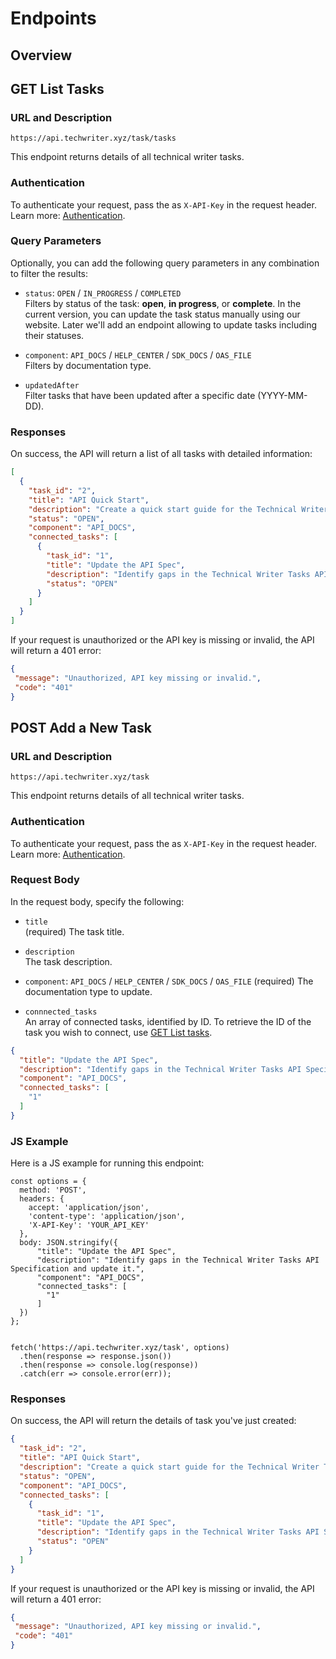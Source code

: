 # Endpoints

## Overview

## GET List Tasks

### URL and Description

```
https://api.techwriter.xyz/task/tasks
```
This endpoint returns details of all technical writer tasks.

### Authentication

To authenticate your request, pass the as `X-API-Key` in the request header. Learn more: [Authentication](03-authentication.md).

### Query Parameters

Optionally, you can add the following query parameters in any combination to filter the results:

- `status`: `OPEN` / `IN_PROGRESS` / `COMPLETED`  
  Filters by status of the task: **open**, **in progress**, or **complete**. In the current version, you can update the task status manually using our website. Later we'll add an endpoint allowing to update tasks including their statuses.

- `component`: `API_DOCS` / `HELP_CENTER` / `SDK_DOCS` / `OAS_FILE`  
  Filters by documentation type.

- `updatedAfter`  
  Filter tasks that have been updated after a specific date (YYYY-MM-DD).

### Responses

On success, the API will return a list of all tasks with detailed information:

```json
[
  {
    "task_id": "2",
    "title": "API Quick Start",
    "description": "Create a quick start guide for the Technical Writer Tasks API.",
    "status": "OPEN",
    "component": "API_DOCS",
    "connected_tasks": [
      {
        "task_id": "1",
        "title": "Update the API Spec",
        "description": "Identify gaps in the Technical Writer Tasks API Specification and update it.",
        "status": "OPEN"
      }
    ]
  }
]
```

If your request is unauthorized or the API key is missing or invalid, the API will return a 401 error:

```json
{
 "message": "Unauthorized, API key missing or invalid.",
 "code": "401"
}
```

## POST Add a New Task

### URL and Description

```
https://api.techwriter.xyz/task
```
This endpoint returns details of all technical writer tasks.

### Authentication

To authenticate your request, pass the as `X-API-Key` in the request header. Learn more: [Authentication](03-authentication.md).

### Request Body

In the request body, specify the following:

- `title`  
  (required) The task title.

- `description`  
  The task description.

- `component`:  `API_DOCS` / `HELP_CENTER` / `SDK_DOCS` / `OAS_FILE` 
  (required) The documentation type to update.

- `connnected_tasks`  
  An array of connected tasks, identified by ID. To retrieve the ID of the task you wish to connect, use [GET List tasks](#get-list-tasks).

```json
{
  "title": "Update the API Spec",
  "description": "Identify gaps in the Technical Writer Tasks API Specification and update it.",
  "component": "API_DOCS",
  "connected_tasks": [
    "1"
  ]
}
```

### JS Example

Here is a JS example for running this endpoint:

```
const options = {
  method: 'POST',
  headers: {
    accept: 'application/json',
    'content-type': 'application/json',
    'X-API-Key': 'YOUR_API_KEY'
  },
  body: JSON.stringify({
      "title": "Update the API Spec",
      "description": "Identify gaps in the Technical Writer Tasks API Specification and update it.",
      "component": "API_DOCS",
      "connected_tasks": [
        "1"
      ]
  })
};


fetch('https://api.techwriter.xyz/task', options)
  .then(response => response.json())
  .then(response => console.log(response))
  .catch(err => console.error(err));
```

### Responses

On success, the API will return the details of task you've just created:

```json
{
  "task_id": "2",
  "title": "API Quick Start",
  "description": "Create a quick start guide for the Technical Writer Tasks API.",
  "status": "OPEN",
  "component": "API_DOCS",
  "connected_tasks": [
    {
      "task_id": "1",
      "title": "Update the API Spec",
      "description": "Identify gaps in the Technical Writer Tasks API Specification and update it.",
      "status": "OPEN"
    }
  ]
}
```

If your request is unauthorized or the API key is missing or invalid, the API will return a 401 error:

```json
{
 "message": "Unauthorized, API key missing or invalid.",
 "code": "401"
}
```
